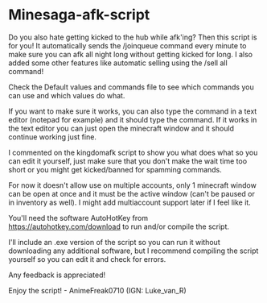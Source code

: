 # Minesaga-afk-script
Do you also hate getting kicked to the hub while afk'ing?
Then this script is for you! 
It automatically sends the /joinqueue command every minute to make sure you can afk all night long without getting kicked for long.
I also added some other features like automatic selling using the /sell all command!

Check the Default values and commands file to see which commands you can use and which values do what.

If you want to make sure it works, you can also type the command in a text editor (notepad for example) and it should type the command.
If it works in the text editor you can just open the minecraft window and it should continue working just fine.

I commented on the kingdomafk script to show you what does what so you can edit it yourself, just make sure that you don't make the wait time too short or you might get kicked/banned for spamming commands.

For now it doesn't allow use on multiple accounts, only 1 minecraft window can be open at once and it must be the active window (can't be paused or in inventory as well). I might add multiaccount support later if I feel like it.

You'll need the software AutoHotKey from https://autohotkey.com/download to run and/or compile the script.

I'll include an .exe version of the script so you can run it without downloading any additional software, but I recommend compiling the script yourself so you can edit it and check for errors.


Any feedback is appreciated!

Enjoy the script! - AnimeFreak0710 (IGN: Luke_van_R)
